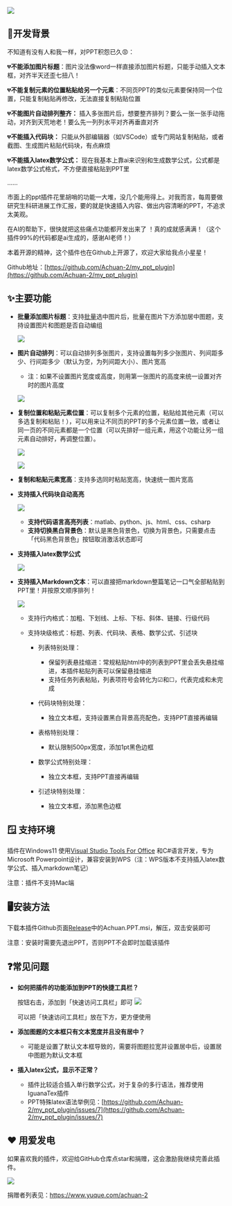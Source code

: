 ![](https://fastly.jsdelivr.net/gh/Achuan-2/PicBed/assets/20250117115019-2025-01-17.png)

## 📝开发背景

不知道有没有人和我一样，对PPT积怨已久😡：

💔**不能添加图片标题**：图片没法像word一样直接添加图片标题，只能手动插入文本框，对齐半天还歪七扭八！

💔**不能复制元素的位置粘贴给另一个元素**：不同页PPT的类似元素要保持同一个位置，只能复制粘贴再修改，无法直接复制粘贴位置

💔**不能图片自动排列整齐：**    插入多张图片后，想要整齐排列？要么一张一张手动拖动，对齐到天荒地老！要么先一列列水平对齐再垂直对齐

💔**不能插入代码块：**    只能从外部编辑器（如VSCode）或专门网站复制粘贴，或者截图、生成图片粘贴代码块，有点麻烦

💔**不能插入latex数学公式：**    现在我基本上靠ai来识别和生成数学公式，公式都是latex数学公式格式，不方便直接粘贴到PPT里

……

市面上的ppt插件花里胡哨的功能一大堆，没几个能用得上。对我而言，每周要做研究生科研进展工作汇报，要的就是快速插入内容、做出内容清晰的PPT，不追求太美观。

在AI的帮助下，很快就把这些痛点功能都开发出来了   ！真的成就感满满！（这个插件99%的代码都是ai生成的，感谢AI老师！）

本着开源的精神，这个插件也在Github上开源了，欢迎大家给我点小星星！

Github地址：[https://github.com/Achuan-2/my_ppt_plugin](https://github.com/Achuan-2/my_ppt_plugin)

## ✨主要功能

* **批量添加图片标题**：支持<u>批量</u>选中图片后，批量在图片下方添加居中图题，支持设置图片和图题是否自动编组

  ![](https://fastly.jsdelivr.net/gh/Achuan-2/PicBed/assets/20250116004806-2025-01-16.png)
* **图片自动排列**：可以自动排列多张图片，支持设置每列多少张图片、列间距多少、行间距多少（默认为空，为列间距大小）、图片宽高

  * 注：如果不设置图片宽度或高度，则用第一张图片的高度来统一设置对齐时的图片高度

  ![](https://fastly.jsdelivr.net/gh/Achuan-2/PicBed/assets/20250116004816-2025-01-16.png)
* **复制位置和粘贴元素位置**：可以复制多个元素的位置，粘贴给其他元素（可以多选复制和粘贴！），可以用来让不同页的PPT的多个元素位置一致，或者让同一页的不同元素都是一个位置（可以先排好一组元素，用这个功能让另一组元素自动排好，再调整位置）。

  ![](https://fastly.jsdelivr.net/gh/Achuan-2/PicBed/assets/复制粘贴位置-2025-01-17.gif)

  ![](https://fastly.jsdelivr.net/gh/Achuan-2/PicBed/assets/复制粘贴位置-2025-01-16.gif)
* **复制和粘贴元素宽高**：支持多选同时粘贴宽高，快速统一图片宽高
* **支持插入代码块自动高亮**

  ![](https://fastly.jsdelivr.net/gh/Achuan-2/PicBed/assets/20250116004856-2025-01-16.png)

  * **支持代码语言高亮列表**：matlab、python、js、html、css、csharp
  * **支持切换黑白背景色**：默认是黑色背景色，切换为背景色，只需要点击「代码黑色背景色」按钮取消激活状态即可
* **支持插入latex数学公式**

  ![](https://fastly.jsdelivr.net/gh/Achuan-2/PicBed/assets/20250116004910-2025-01-16.png)
* **支持插入Markdown文本**：可以直接把markdown整篇笔记一口气全部粘贴到PPT里！并按原文顺序排列！

  ![](https://fastly.jsdelivr.net/gh/Achuan-2/PicBed/assets/20250116004919-2025-01-16.png)

  * 支持行内格式：加粗、下划线、上标、下标、斜体、链接、行级代码
  * 支持块级格式：标题、列表、代码块、表格、数学公式、引述块

    * 列表特别处理：

      * 保留列表悬挂缩进：常规粘贴html中的列表到PPT里会丢失悬挂缩进，本插件粘贴列表可以保留悬挂缩进
      * 支持任务列表粘贴，列表项符号会转化为☑和☐，代表完成和未完成
    * 代码块特别处理：

      * 独立文本框，支持设置黑白背景高亮配色，支持PPT直接再编辑
    * 表格特别处理：

      * 默认限制500px宽度，添加1pt黑色边框
    * 数学公式特别处理：

      * 独立文本框，支持PPT直接再编辑
    * 引述块特别处理：

      * 独立文本框，添加黑色边框

## 🪟 支持环境

插件在Windows11 使用[Visual Studio Tools For Office](https://www.visualstudio.com/de/vs/office-tools/) 和C#语言开发，专为Microsoft Powerpoint设计，兼容安装到WPS（注：WPS版本不支持插入latex数学公式、插入markdown笔记）

注意：插件不支持Mac端

## 🖥️安装方法

下载本插件Github页面[Release](https://github.com/Achuan-2/my_ppt_plugin/releases)中的Achuan.PPT.msi，解压，双击安装即可

注意：安装时需要先退出PPT，否则PPT不会即时加载该插件

## ❓常见问题

* **如何把插件的功能添加到PPT的快捷工具栏？**

  按钮右击，添加到「快速访问工具栏」即可
  ![](https://fastly.jsdelivr.net/gh/Achuan-2/PicBed/assets/PixPin_2025-01-16_16-56-07-2025-01-16.png)

  可以把「快速访问工具栏」放在下方，更方便使用
* **添加图题的文本框只有文本宽度并且没有居中？**

  * 可能是设置了默认文本框导致的，需要将图题拉宽并设置居中后，设置居中图题为默认文本框
* **插入latex公式，显示不正常？**

  * 插件比较适合插入单行数学公式，对于复杂的多行语法，推荐使用IguanaTex插件
  * PPT特殊latex语法举例见：[https://github.com/Achuan-2/my_ppt_plugin/issues/7](https://github.com/Achuan-2/my_ppt_plugin/issues/7)

## ❤️ 用爱发电

如果喜欢我的插件，欢迎给GitHub仓库点star和捐赠，这会激励我继续完善此插件。

![](https://fastly.jsdelivr.net/gh/Achuan-2/PicBed/assets/20241118182532-2024-11-18.png)

捐赠者列表见：https://www.yuque.com/achuan-2